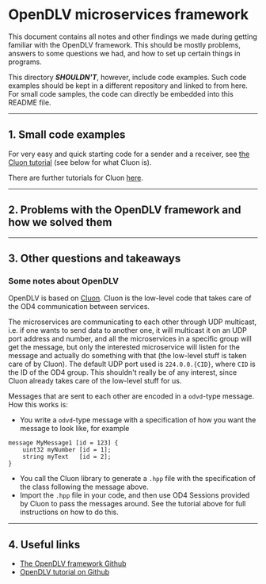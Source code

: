 # OpenDLV microservices framework

This document contains all notes and other findings we made during getting
familiar with the OpenDLV framework. This should be mostly problems, answers to
some questions we had, and how to set up certain things in programs.

This directory _**SHOULDN'T**_, however, include code examples. Such code
examples should be kept in a different repository and linked to from here. For
small code samples, the code can directly be embedded into this README file.

---

## 1. Small code examples

For very easy and quick starting code for a sender and a receiver, see [the
Cluon tutorial](https://wandbox.org/permlink/3S1bSOaLakXfdWWZ) (see below for what Cluon is).

There are further tutorials for Cluon [here](https://github.com/chrberger/libcluon#tutorials--api-documentation).

---

## 2. Problems with the OpenDLV framework and how we solved them

---

## 3. Other questions and takeaways

### Some notes about OpenDLV

OpenDLV is based on [Cluon](https://github.com/chrberger/libcluon). Cluon is the low-level code that takes care of
the OD4 communication between services.

The microservices are communicating to each other through UDP multicast, i.e. if
one wants to send data to another one, it will multicast it on an UDP port
address and number, and all the microservices in a specific group will get the
message, but only the interested microservice will listen for the message and
actually do something with that (the low-level stuff is taken care of by Cluon).
The default UDP port used is `224.0.0.{CID}`, where `CID` is the ID of the OD4
group. This shouldn't really be of any interest, since Cluon already takes care
of the low-level stuff for us.

Messages that are sent to each other are encoded in a `odvd`-type message. How
this works is:
- You write a `odvd`-type message with a specification of how you want the
  message to look like, for example

```odvd
message MyMessage1 [id = 123] {
    uint32 myNumber [id = 1];
    string myText   [id = 2];
}
```

- You call the Cluon library to generate a `.hpp` file with the specification of
  the class following the message above.
- Import the `.hpp` file in your code, and then use OD4 Sessions provided by
  Cluon to pass the messages around. See the tutorial above for full
  instructions on how to do this.

---

## 4. Useful links

- [The OpenDLV framework Github](https://github.com/chalmers-revere/opendlv)
- [OpenDLV tutorial on Github](https://github.com/chalmers-revere/opendlv-tutorial-kiwi)
